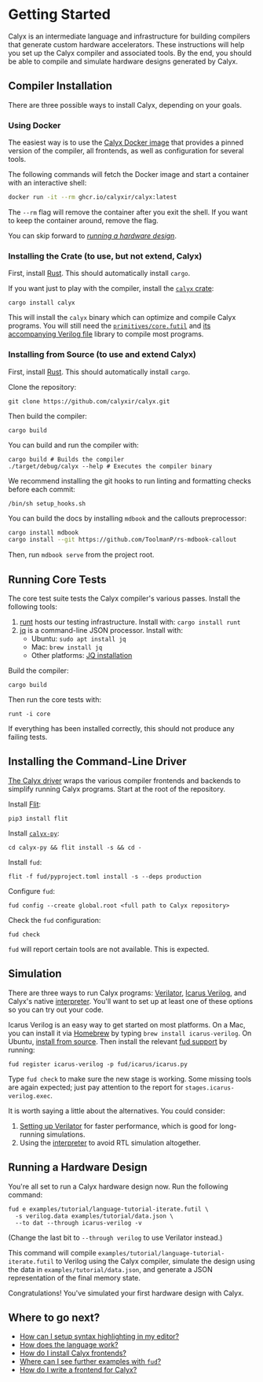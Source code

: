 # Getting Started

Calyx is an intermediate language and infrastructure for building compilers
that generate custom hardware accelerators.
These instructions will help you set up the Calyx compiler and associated
tools.
By the end, you should be able to compile and simulate hardware designs
generated by Calyx.

## Compiler Installation

There are three possible ways to install Calyx, depending on your goals.

### Using Docker

The easiest way is to use the [Calyx Docker image][calyx-docker] that provides a pinned version of the compiler, all frontends, as well as configuration for several tools.

The following commands will fetch the Docker image and start a container with an interactive shell:

```sh
docker run -it --rm ghcr.io/calyxir/calyx:latest
```

The `--rm` flag will remove the container after you exit the shell. If you want to keep the container around, remove the flag.

You can skip forward to [*running a hardware design*][hw-design].

### Installing the Crate (to use, but not extend, Calyx)

First, install [Rust][rust].
This should automatically install `cargo`.

If you want just to play with the compiler, install the [`calyx` crate][calyx-crate]:

```
cargo install calyx
```

This will install the `calyx` binary which can optimize and compile Calyx programs. You will still need the [`primitives/core.futil`][core-lib] and [its accompanying Verilog file](https://github.com/calyxir/calyx/blob/master/primitives/core.sv) library to compile most programs.

### Installing from Source (to use and extend Calyx)

First, install [Rust][rust].
This should automatically install `cargo`.

Clone the repository:

```
git clone https://github.com/calyxir/calyx.git
```

Then build the compiler:

```
cargo build
```

You can build and run the compiler with:

```
cargo build # Builds the compiler
./target/debug/calyx --help # Executes the compiler binary
```

We recommend installing the git hooks to run linting and formatting checks before each commit:

```shell
/bin/sh setup_hooks.sh
```

You can build the docs by installing `mdbook` and the callouts preprocessor:

```sh
cargo install mdbook 
cargo install --git https://github.com/ToolmanP/rs-mdbook-callout
```

Then, run `mdbook serve` from the project root.

## Running Core Tests

The core test suite tests the Calyx compiler's various passes.
Install the following tools:

  1. [runt][] hosts our testing infrastructure. Install with:
  `cargo install runt`
  2. [jq][] is a command-line JSON processor. Install with:
     * Ubuntu: `sudo apt install jq`
     * Mac: `brew install jq`
     * Other platforms: [JQ installation][jq-install]

Build the compiler:

```
cargo build
```

Then run the core tests with:

```
runt -i core
```

If everything has been installed correctly, this should not produce any failing
tests.

## Installing the Command-Line Driver

[The Calyx driver](./running-calyx/fud) wraps the various compiler frontends and
backends to simplify running Calyx programs.
Start at the root of the repository.

Install [Flit][]:

```
pip3 install flit
```

Install [`calyx-py`](builder/calyx-py.md):

```
cd calyx-py && flit install -s && cd -
```

Install `fud`:

```
flit -f fud/pyproject.toml install -s --deps production
```

Configure `fud`:

```
fud config --create global.root <full path to Calyx repository>
```

Check the `fud` configuration:

```
fud check
```

`fud` will report certain tools are not available. This is expected.

## Simulation

There are three ways to run Calyx programs:
[Verilator][], [Icarus Verilog][], and Calyx's native [interpreter][].
You'll want to set up at least one of these options so you can try out your code.

Icarus Verilog is an easy way to get started on most platforms.
On a Mac, you can install it via [Homebrew][] by typing `brew install icarus-verilog`.
On Ubuntu, [install from source][icarus-install-source].
Then install the relevant [fud support][fud-icarus] by running:

    fud register icarus-verilog -p fud/icarus/icarus.py

Type `fud check` to make sure the new stage is working.
Some missing tools are again expected; just pay attention to the report for `stages.icarus-verilog.exec`.

It is worth saying a little about the alternatives.
You could consider:

1. [Setting up Verilator][fud-verilator] for faster performance, which is good for long-running simulations.
2. Using the [interpreter][] to avoid RTL simulation altogether.

## Running a Hardware Design

You're all set to run a Calyx hardware design now. Run the following command:

```
fud e examples/tutorial/language-tutorial-iterate.futil \
  -s verilog.data examples/tutorial/data.json \
  --to dat --through icarus-verilog -v
```

(Change the last bit to `--through verilog` to use Verilator instead.)

This command will compile `examples/tutorial/language-tutorial-iterate.futil` to Verilog
using the Calyx compiler, simulate the design using the data in `examples/tutorial/data.json`, and generate a JSON representation of the
final memory state.

Congratulations! You've simulated your first hardware design with Calyx.

## Where to go next?

* [How can I setup syntax highlighting in my editor?](./tools/editor-highlighting.md)
* [How does the language work?](./tutorial/language-tut.md)
* [How do I install Calyx frontends?](./running-calyx/fud/index.html#dahlia-fronted)
* [Where can I see further examples with `fud`?](./running-calyx/fud/examples.md)
* [How do I write a frontend for Calyx?](./tutorial/frontend-tut.md)

[rust]: https://doc.rust-lang.org/cargo/getting-started/installation.html
[runt]: https://github.com/rachitnigam/runt
[verilator]: https://www.veripool.org/wiki/verilator
[icarus verilog]: http://iverilog.icarus.com
[jq]: https://stedolan.github.io/jq/
[jq-install]: https://stedolan.github.io/jq/
[flit]: https://flit.readthedocs.io/en/latest/
[interpreter]: ./running-calyx/interpreter.md
[homebrew]: https://brew.sh
[fud-icarus]: ./running-calyx/fud/index.md#icarus-verilog
[fud-verilator]: ./running-calyx/fud/index.md#verilator
[icarus-install-source]: https://iverilog.fandom.com/wiki/Installation_Guide#Installation_From_Source
[calyx-crate]: https://crates.io/crates/calyx
[core-lib]: https://github.com/calyxir/calyx/blob/master/primitives/core.futil
[calyx-docker]: https://github.com/calyxir/calyx/pkgs/container/calyx
[hw-design]: ./intro.md#running-a-hardware-design
